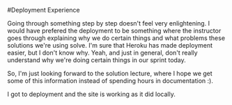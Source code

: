 #Deployment Experience

Going through something step by step doesn't feel very enlightening. I would have
prefered the deployment to be something where the instructor goes through explaining
why we do certain things and what problems these solutions we're using solve. I'm 
sure that Heroku has made deployment easier, but I don't know why. Yeah, and just in
general, don't really understand why we're doing certain things in our sprint today.

So, I'm just looking forward to the solution lecture, where I hope we get some of this
information instead of spending hours in documentation :).

I got to deployment and the site is working as it did locally.